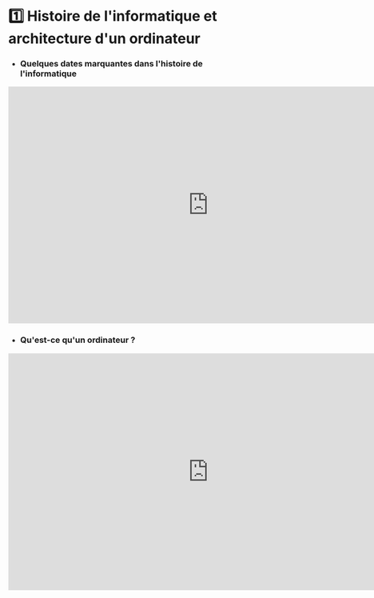 # 1️⃣ Histoire de l'informatique et architecture d'un ordinateur

 - ### Quelques dates marquantes dans l'histoire de l'informatique 
<iframe src="https://1drv.ms/p/c/460290618ae3bc14/IQTIDNmXQyYySoECaQMdbGQ-AS9pM_s31etQ02vsPBs27_k" width="800" height="474" frameborder="0" scrolling="no"></iframe>

- ### Qu'est-ce qu'un ordinateur ?
<iframe src="https://1drv.ms/p/c/460290618ae3bc14/IQRjEyeebG_yTIPtAfapqWZHAaZwWYxY1dhLcRXFJWmTVPc" width="800" height="474" frameborder="0" scrolling="no"></iframe>

<!--

- ### Quelques dates marquantes dans l'histoire de l'informatique

- ### Qu'est-ce qu'un ordinateur ?



>  https://www.youtube.com/watch?v=q-BoKqm_ZKU  
>  https://www.youtube.com/watch?v=NNxAKALRePo&ab_channel=TechnologieColl%C3%A8geFontcarrade  (6mn07 : comparaisons puissances de calcul)  
>  Synthese Philippe Boddaert


-->
